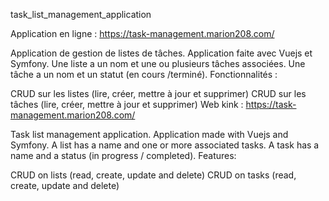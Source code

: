 task_list_management_application

Application en ligne : https://task-management.marion208.com/

Application de gestion de listes de tâches. Application faite avec Vuejs et Symfony. Une liste a un nom et une ou plusieurs tâches associées. Une tâche a un nom et un statut (en cours /terminé). Fonctionnalités :

CRUD sur les listes (lire, créer, mettre à jour et supprimer)
CRUD sur les tâches (lire, créer, mettre à jour et supprimer)
Web kink : https://task-management.marion208.com/

Task list management application. Application made with Vuejs and Symfony. A list has a name and one or more associated tasks. A task has a name and a status (in progress / completed). Features:

CRUD on lists (read, create, update and delete)
CRUD on tasks (read, create, update and delete)
